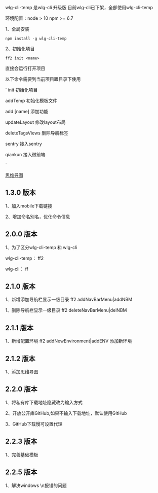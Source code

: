 wlg-cli-temp 是wlg-cli 升级版
目前wlg-cli已下架，全部使用wlg-cli-temp

环境配置：node > 10
npm >= 6.7

1、全局安装
```
npm install -g wlg-cli-temp
```

2、初始化项目
```
ff2 init <name>
```

直接会运行打开项目

以下命令需要到当前项目跟目录下使用

`
init <name> 初始化项目

addTemp <name> 初始化模板文件

add [name] 添加功能 

updateLayout 修改layout布局

deleteTagsViews 删除导航标签

sentry 接入sentry

qiankun 接入微前端

`

[思维导图](https://www.processon.com/view/link/615fa8757d9c0806d55a8067#map)


## 1.3.0 版本
1、加入mobile下载链接 

2、增加命名别名，优化命令信息

## 2.0.0 版本
1、为了区分wlg-cli-temp 和 wlg-cli

wlg-cli-temp： ff2

wlg-cli： ff

## 2.1.0 版本
1、新增添加导航栏显示一级目录
ff2 addNavBarMenu|addNBM

1、删除导航栏显示一级目录
ff2 deleteNavBarMenu|delNBM

## 2.1.1 版本
1、新增配置环境
ff2 addNewEnvironment|addENV <name> 添加新环境

## 2.1.2 版本
1、添加思维导图

## 2.2.0 版本
1、将私有库下载地址隐藏改为输入方式

2、开放公开库GitHub,如果不输入下载地址，默认使用GitHub

3、GitHub下载慢可设置代理

## 2.2.3 版本
1、完善基础模板

## 2.2.5 版本
1、解决windows \n报错的问题
